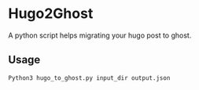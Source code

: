 # Hugo2Ghost
A python script helps migrating your hugo post to ghost.
## Usage
`Python3 hugo_to_ghost.py input_dir output.json`